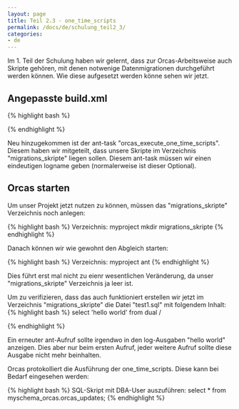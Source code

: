 ```yaml
---
layout: page
title: Teil 2.3 - one_time_scripts
permalink: /docs/de/schulung_teil2_3/
categories: 
- de
---
```


Im 1. Teil der Schulung haben wir gelernt, dass zur Orcas-Arbeitsweise auch Skripte gehören, mit denen notwenige Datenmigrationen durchgeführt werden können. Wie diese aufgesetzt werden könne sehen wir jetzt.

## Angepasste build.xml

{% highlight bash %}
<?xml version = '1.0' encoding = 'windows-1252'?>
<project name="myproject" default="build">
  <property name="orcas_dir" value="/orcas/orcas/orcas_core"/>
  <import file="${orcas_dir}/orcas_default_tasks.xml"/>

  <property name="orcas.default_user" value="myschema"/>
  <property name="orcas.default_password" value="myschema"/>
  <property name="orcas.default_user_orcas" value="myschema_orcas"/>
  <property name="orcas.default_password_orcas" value="myschema_orcas"/>
  <property name="orcas.default_tnsname" value="XE"/>
  <property name="orcas.default_jdbcurl" value="jdbc:oracle:thin:@localhost:1521:XE"/>
  <property name="orcas.default_tmpfolder" value="tmp"/>
  <property name="orcas.default_spoolfolder" value=""/>

  <target name="setup" >
    <orcas_install user="system" password="sa"/>
  </target>

  <target name="build" >
    <orcas_initialize/>
    <orcas_execute_one_time_scripts scriptfolder="migrations_skripte" logname="migrations_skripte"/>
    <orcas_execute_statics scriptfolder="tables"/>
  </target>
</project>
{% endhighlight %}

Neu hinzugekommen ist der ant-task "orcas_execute_one_time_scripts". Diesem haben wir mitgeteilt, dass unsere Skripte im Verzeichnis "migrations_skripte" liegen sollen. Diesem ant-task müssen wir einen eindeutigen logname geben (normalerweise ist dieser Optional).

## Orcas starten

Um unser Projekt jetzt nutzen zu können, müssen das "migrations_skripte" Verzeichnis noch anlegen:

{% highlight bash %}
Verzeichnis: myproject
mkdir migrations_skripte
{% endhighlight %}

Danach können wir wie gewohnt den Abgleich starten:

{% highlight bash %}
Verzeichnis: myproject
ant 
{% endhighlight %}

Dies führt erst mal nicht zu eienr wesentlichen Veränderung, da unser "migrations_skripte" Verzeichnis ja leer ist.

Um zu verifizieren, dass das auch funktioniert erstellen wir jetzt im Verzeichnis "migrations_skripte" die Datei "test1.sql" mit folgendem Inhalt:
{% highlight bash %}
select 'hello world' from dual
/

{% endhighlight %}

Ein erneuter ant-Aufruf sollte irgendwo in den log-Ausgaben "hello world" anzeigen. Dies aber nur beim ersten Aufruf, jeder weitere Aufruf sollte diese Ausgabe nicht mehr beinhalten.

Orcas protokolliert die Ausführung der one_time_scripts. Diese kann bei Bedarf eingesehen werden:

{% highlight bash %}
SQL-Skript mit DBA-User auszuführen:
select *
  from myschema_orcas.orcas_updates;
{% endhighlight %}

